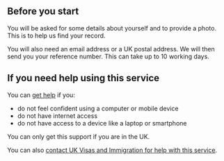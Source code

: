 <h2 class="govuk-heading-m">Before you start</h2>
You will be asked for some details about yourself and to provide a photo. This is to help us find your record.

You will also need an email address or a UK postal address. We will then send you your reference number. This can take up to 10 working days.

<h2 class="govuk-heading-m">If you need help using this service</h2>

You can [get help](https://www.gov.uk/assisted-digital-help-online-applications) if you:

- do not feel confident using a computer or mobile device
- do not have internet access
- do not have access to a device like a laptop or smartphone

You can only get this support if you are in the UK.

You can also [contact UK Visas and Immigration for help with this service](https://www.gov.uk/contact-ukvi-inside-outside-uk).
